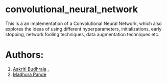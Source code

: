 # convolutional_neural_network
This is a an implementation of a Convolutional Neural Network, which also explores the ideas of using different hyperparameters, initializations, early stopping, network fooling techniques, data augmentation techniques etc.
# Authors:
1) <a href="https://github.com/AakritiBudhraja">Aakriti Budhraja</a> , 
2) <a href="https://github.com/madhurapande19">Madhura Pande</a>
